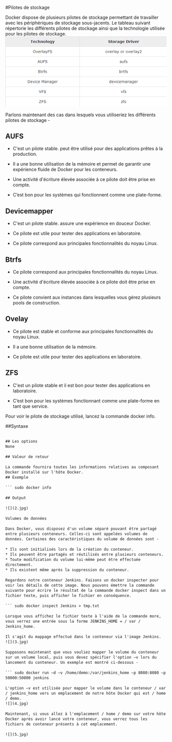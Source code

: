 
#Pilotes de stockage

Docker dispose de plusieurs pilotes de stockage permettant de travailler avec les périphériques de stockage sous-jacents. Le tableau suivant répertorie les différents pilotes de stockage ainsi que la technologie utilisée pour les pilotes de stockage.
![](1.png)

Parlons maintenant des cas dans lesquels vous utiliseriez les différents pilotes de stockage -

## AUFS

* C'est un pilote stable. peut être utilisé pour des applications prêtes à la production.

* Il a une bonne utilisation de la mémoire et permet de garantir une expérience fluide de Docker pour les conteneurs.

* Une activité d'écriture élevée associée à ce pilote doit être prise en compte.

* C’est bon pour les systèmes qui fonctionnent comme une plate-forme.

## Devicemapper

* C'est un pilote stable. assure une expérience en douceur Docker.

* Ce pilote est utile pour tester des applications en laboratoire.

* Ce pilote correspond aux principales fonctionnalités du noyau Linux.

## Btrfs

* Ce pilote correspond aux principales fonctionnalités du noyau Linux.

* Une activité d'écriture élevée associée à ce pilote doit être prise en compte.

* Ce pilote convient aux instances dans lesquelles vous gérez plusieurs pools de construction.

## Ovelay

* Ce pilote est stable et conforme aux principales fonctionnalités du noyau Linux.

* Il a une bonne utilisation de la mémoire.

* Ce pilote est utile pour tester des applications en laboratoire.

## ZFS

* C'est un pilote stable et il est bon pour tester des applications en laboratoire.

* C’est bon pour les systèmes fonctionnant comme une plate-forme en tant que service.

Pour voir le pilote de stockage utilisé, lancez la commande docker info.

##Syntaxe

``` docker info 

## Les options
None

## Valeur de retour

La commande fournira toutes les informations relatives au composant Docker installé sur l'hôte Docker.
## Exemple

``` sudo docker info 

## Output

![](2.jpg)

Volumes de données

Dans Docker, vous disposez d'un volume séparé pouvant être partagé entre plusieurs conteneurs. Celles-ci sont appelées volumes de données. Certaines des caractéristiques du volume de données sont -

* Ils sont initialisés lors de la création du conteneur.
* Ils peuvent être partagés et réutilisés entre plusieurs conteneurs.
* Toute modification du volume lui-même peut être effectuée directement.
* Ils existent même après la suppression du conteneur.

Regardons notre conteneur Jenkins. Faisons un docker inspecter pour voir les détails de cette image. Nous pouvons émettre la commande suivante pour écrire le résultat de la commande docker inspect dans un fichier texte, puis afficher le fichier en conséquence.

``` sudo docker inspect Jenkins > tmp.txt

Lorsque vous affichez le fichier texte à l'aide de la commande more, vous verrez une entrée sous la forme JENKINS_HOME = / var / Jenkins_home.

Il s'agit du mappage effectué dans le conteneur via l'image Jenkins.
![](3.jpg)

Supposons maintenant que vous vouliez mapper le volume du conteneur sur un volume local, puis vous devez spécifier l'option –v lors du lancement du conteneur. Un exemple est montré ci-dessous -

``` sudo docker run –d –v /home/demo:/var/jenkins_home –p 8080:8080 –p 50000:50000 jenkins 

L'option –v est utilisée pour mapper le volume dans le conteneur / var / jenkins_home vers un emplacement de notre hôte Docker qui est / home / demo.
![](4.jpg)

Maintenant, si vous allez à l'emplacement / home / demo sur votre hôte Docker après avoir lancé votre conteneur, vous verrez tous les fichiers de conteneur présents à cet emplacement.

![](5.jpg)
